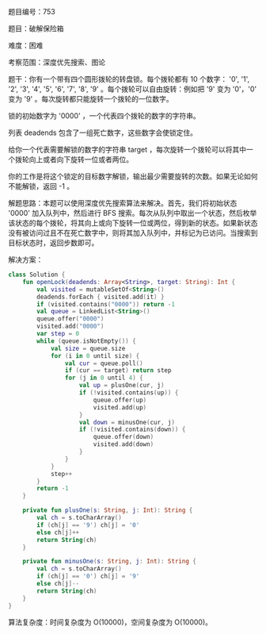题目编号：753

题目：破解保险箱

难度：困难

考察范围：深度优先搜索、图论

题干：你有一个带有四个圆形拨轮的转盘锁。每个拨轮都有 10 个数字： '0', '1', '2', '3', '4', '5', '6', '7', '8', '9' 。每个拨轮可以自由旋转：例如把 '9' 变为 '0'，'0' 变为 '9' 。每次旋转都只能旋转一个拨轮的一位数字。

锁的初始数字为 '0000' ，一个代表四个拨轮的数字的字符串。

列表 deadends 包含了一组死亡数字，这些数字会使锁定住。

给你一个代表需要解锁的数字的字符串 target ，每次旋转一个拨轮可以将其中一个拨轮向上或者向下旋转一位或者两位。

你的工作是将这个锁定的目标数字解锁，输出最少需要旋转的次数。如果无论如何不能解锁，返回 -1 。

解题思路：本题可以使用深度优先搜索算法来解决。首先，我们将初始状态 '0000' 加入队列中，然后进行 BFS 搜索。每次从队列中取出一个状态，然后枚举该状态的每个拨轮，将其向上或向下旋转一位或两位，得到新的状态。如果新状态没有被访问过且不在死亡数字中，则将其加入队列中，并标记为已访问。当搜索到目标状态时，返回步数即可。

解决方案：

```kotlin
class Solution {
    fun openLock(deadends: Array<String>, target: String): Int {
        val visited = mutableSetOf<String>()
        deadends.forEach { visited.add(it) }
        if (visited.contains("0000")) return -1
        val queue = LinkedList<String>()
        queue.offer("0000")
        visited.add("0000")
        var step = 0
        while (queue.isNotEmpty()) {
            val size = queue.size
            for (i in 0 until size) {
                val cur = queue.poll()
                if (cur == target) return step
                for (j in 0 until 4) {
                    val up = plusOne(cur, j)
                    if (!visited.contains(up)) {
                        queue.offer(up)
                        visited.add(up)
                    }
                    val down = minusOne(cur, j)
                    if (!visited.contains(down)) {
                        queue.offer(down)
                        visited.add(down)
                    }
                }
            }
            step++
        }
        return -1
    }

    private fun plusOne(s: String, j: Int): String {
        val ch = s.toCharArray()
        if (ch[j] == '9') ch[j] = '0'
        else ch[j]++
        return String(ch)
    }

    private fun minusOne(s: String, j: Int): String {
        val ch = s.toCharArray()
        if (ch[j] == '0') ch[j] = '9'
        else ch[j]--
        return String(ch)
    }
}
```

算法复杂度：时间复杂度为 O(10000)，空间复杂度为 O(10000)。